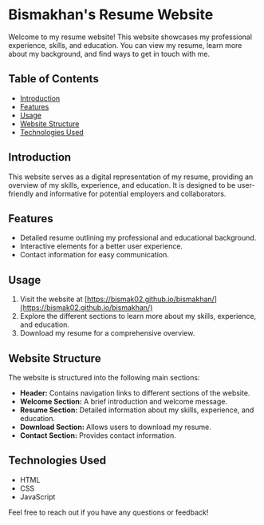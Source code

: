 # Bismakhan's Resume Website

Welcome to my resume website! This website showcases my professional experience, skills, and education. You can view my resume, learn more about my background, and find ways to get in touch with me.

## Table of Contents

- [Introduction](#introduction)
- [Features](#features)
- [Usage](#usage)
- [Website Structure](#website-structure)
- [Technologies Used](#technologies-used)


## Introduction

This website serves as a digital representation of my resume, providing an overview of my skills, experience, and education. It is designed to be user-friendly and informative for potential employers and collaborators.

## Features

- Detailed resume outlining my professional and educational background.
- Interactive elements for a better user experience.
- Contact information for easy communication.

## Usage

1. Visit the website at [https://bismak02.github.io/bismakhan/](https://bismak02.github.io/bismakhan/)
2. Explore the different sections to learn more about my skills, experience, and education.
3. Download my resume for a comprehensive overview.

## Website Structure

The website is structured into the following main sections:

- **Header:** Contains navigation links to different sections of the website.
- **Welcome Section:** A brief introduction and welcome message.
- **Resume Section:** Detailed information about my skills, experience, and education.
- **Download Section:** Allows users to download my resume.
- **Contact Section:** Provides contact information.

## Technologies Used

- HTML
- CSS
- JavaScript



Feel free to reach out if you have any questions or feedback!

